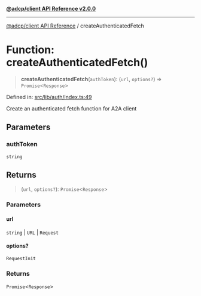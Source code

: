 [**@adcp/client API Reference v2.0.0**](../README.md)

***

[@adcp/client API Reference](../README.md) / createAuthenticatedFetch

# Function: createAuthenticatedFetch()

> **createAuthenticatedFetch**(`authToken`): (`url`, `options?`) => `Promise`\<`Response`\>

Defined in: [src/lib/auth/index.ts:49](https://github.com/adcontextprotocol/adcp-client/blob/e8953d756e5ce5fafa76c5e8fa2f0316f0da0998/src/lib/auth/index.ts#L49)

Create an authenticated fetch function for A2A client

## Parameters

### authToken

`string`

## Returns

> (`url`, `options?`): `Promise`\<`Response`\>

### Parameters

#### url

`string` | `URL` | `Request`

#### options?

`RequestInit`

### Returns

`Promise`\<`Response`\>
